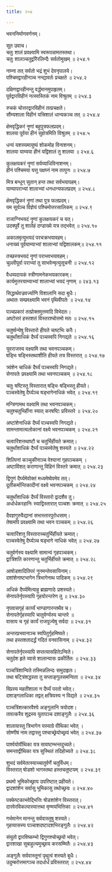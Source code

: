 ```yaml
---
title: २५४

---
```

भवननिर्माणवर्णनम्।  
  
सूत उवाच।  
चतुः शालं प्रवक्ष्यामि स्वरूपन्नामतस्तथा।  
चतुः शालञ्चतुर्द्वारैरलिन्दैः सर्वतोमुखम् ॥ २५४.१  
  
नाम्ना तत् सर्वतो भद्रं शुभं देवनृपालये।  
पश्चिमद्वारहीनञ्च नन्द्यावर्तः प्रचक्षते ॥ २५४.२  
  
दक्षिणद्वारहीनन्तु वर्द्धमानमुपाहृतम्।  
पूर्वद्वारविहीनं नत्स्वस्तिकं नाम विश्रुतम् ॥ २५४.३  
  
रुचकं चोत्तरद्वारविहीनं तत्प्रचक्षते।  
सौम्यशाला विहीनं यत्त्रिशालं धान्यकञ्च तत् ॥ २५४.४  
  
क्षेमवृद्धिकरं नॄणां बहुपुत्रफलप्रदम्।  
शालया पूर्वया हीनं सुक्षेत्रमिति विश्रुतम् ॥ २५४.५  
  
धन्यं यशस्यमायुष्यं शोकमोह विनाशनम्।  
शालया याम्यया हीनं यद्विशालं तु शालया ॥ २५४.६  
  
कुलक्षयकरं नॄणां सर्वव्याधिविनाशनम्।  
हीनं पश्चिमया यत्तु पक्षघ्नं नाम तत्पुनः ॥ २५४.७  
  
मित्र बन्धून् सुतान् हन्त तथा सर्वभयापहम्।  
याम्यापराभ्यां शालाभ्यां धनधान्यफलप्रदम् ॥ २५४.८  
  
क्षेमवृद्धिकरं नॄणां तथा पुत्र फलप्रदम्।  
यम सूर्यञ्च विज्ञेयं पश्चिमोत्तरसालिकम् ॥ २५४.९  
  
राजाग्निभयदं नॄणां कुलक्षयकरं च यत्।  
उदक्पूर्वे तु शालेहं दण्डाख्ये यत्र तद्भवेत् ॥ २५४.१०  
  
अकालमृत्युभयदं परचक्रभयावहम्।  
धनाख्यं पूर्वयाम्याभ्यां शालाभ्यां यद्विशालकम्॥ २५४.११  
  
तच्छस्त्रभयदं नॄणां पराभवभयावहम्।  
चुल्लीपूर्वा पराभ्यां तु साभवेन्मृत्युसूचनी ॥ २५४.१२  
  
वैधव्यदायकं स्त्रीणामनेकभयकारकम्।  
कार्यमुत्तरयाम्याभ्यां शालाभ्यां भयदं नृणाम् ॥ २४३.१३  
  
सिद्धार्थवज्रवर्ज्याणि विशालानि सदा बुधैः।  
अथातः सम्प्रवक्ष्यामि भवनं पृथिवीपतेः ॥ २५४.१४  
  
पञ्चप्रकारं तत्प्रोक्तमुत्तमादि विभेदतः।  
अष्टोत्तरं हस्तशतं विस्तरश्चोत्तमो मतः ॥ २५४.१५  
  
चतुर्ष्वन्येषु विस्तारो हीयते चाष्टभिः करैः।  
चतुर्थांशाधिकं दैर्घ्यं पञ्चस्वपि निगद्यते ॥ २५४.१६  
  
युवराजस्य वक्ष्यामि तथा भवनपञ्चकम्।  
षड्भिः षड्भिस्तथाशीति हीयते तत्र विस्तरात् ॥ २५४.१७  
  
त्र्यंशेन चाधिकं दैर्घ्यं पञ्चस्वपि निगद्यते।  
सेनापतेः प्रवक्ष्यामि तथा भवनपञ्चकम् ॥ २५४.१८  
  
चतुः षष्टिस्तु विस्तारात् षड्भिः षड्भिस्तु हीयते।  
पञ्चस्वेतेषु दैर्घ्यञ्च षड्भागेनाधिकं भवेत् ॥ २५४.१९  
  
मन्त्रिणामथ वक्ष्यामि तथा भवनपञ्चकम्।  
चतुश्चतुभिर्हीना स्यात् करषष्टिः प्रविस्तरे ॥ २५४.२०  
  
अष्टांशेनाधिकं दैर्घ्यं पञ्चस्वपि निगद्यते।  
सामन्तामात्यलोकानां वक्ष्ये भवनपञ्चकम् ॥ २५४.२१  
  
चत्वारिंशत्तथाष्टौ च चतुर्भिर्हीयते क्रमात्।  
चतुर्थांशाधिकं दैर्घ्यं पञ्चस्वेतेषु शस्यते ॥ २५४.२२  
  
शिल्पिनां कञ्चुकीनाञ्च वेश्यानां गृहपञ्चकम् ।  
अष्टाविंशत् कराणान्तु विहिनं विस्तरे क्रमात् ॥ २५४.२३  
  
द्विगुणं दैर्घ्यमेवोक्तं मध्यमेष्वेवमेव तत्।  
दूतीकर्मान्तिकादीनां वक्ष्ये भवनपञ्चकम् ॥ २५४.२४  
  
चतुर्थांशाधिकं दैर्घ्यं विस्तारो द्वादशैव तु।  
अर्धार्धकरहानिः स्याद्विस्तारात् पञ्चशः क्रमात् ॥ २५४.२५  
  
दैवज्ञगुरुवैद्यानां सभास्तारपुरोधसाम्।  
तेषामपि प्रवक्ष्यामि तथा भवन पञ्चकम् ॥ २५४.२६  
  
चत्वारिंशत्तु विस्ताराच्चतुर्भिर्हीयते क्रमात्।  
पञ्चस्वेतेषु दैर्घ्यञ्च षड्भागे नाधिकं भवेत् ॥ २५४.२७  
  
चतुर्वर्णस्य वक्ष्यामि सामान्यं गृहपञ्चकम्।  
द्वात्रिंशति कारणान्तु चतुर्भिर्हीयते क्रमात् ॥ २५४.२८  
  
आषोडशादितिपरं नूनमन्तेवसायिनाम्।  
दशांशेनाष्टभागेन त्रिभागेनाथ पादिकम् ॥ २५४.२९  
  
अधिकं दैर्घ्यमित्याहु ब्राह्मणादेः प्रशस्यते।  
सेनापतेर्नृपस्यापि गृहयोरन्तरेण तु ॥ २५४.३०  
  
नृपवासगृहं कार्य्यं भाण्डागारन्तथैव च।  
सेनापतेर्गृहस्यापि चातुर्वर्ण्यस्य चान्तरे ॥  
वासाय च गृहं कार्यं राजपूज्येषु सर्वदा ॥ २५४.३१  
  
अन्तरप्रभवानाञ्च स्वपितुर्गृहमिष्यते।  
तथा हस्तशतादर्द्धं गदितं वनवासिनाम् ॥ २५४.३२  
  
सेनापतेर्नृपस्यापि सप्तत्यासहितेऽन्विते।  
चतुर्दश हृते व्यासे शालान्यासः प्रकीर्तितः ॥ २५४.३३  
  
पञ्चत्रिंशान्विते तस्मिन्नलिन्दः समुदाहृतः।  
तथा षट्त्रिंशद्धस्ता तु सप्ताङ्गुलसमन्विता ॥ २५४.३४  
  
विप्रस्य महतीशाला न दैर्घ्यं परतो भवेत्।  
दशाङ्गलाधिका तद्वत् क्षत्रियस्य न विद्यते ॥ २५४.३५  
  
पञ्चत्रिंशत्कारवैश्ये अङ्गुलानि त्रयोदश।  
तावत्करैव शूद्रस्य युतापञ्च दशाङ्गुलैः ॥ २५४.३६  
  
शालायास्तु त्रिभागेन यस्याग्रे वीथिका भवेत् ।  
सोष्णीषं नाम तद्वास्तु पश्चाच्छ्रेयोच्छ्रयं भवेत् ॥ २५४.३७  
  
पार्श्वयोर्वीथिका यत्र सावष्टम्भन्तदुच्यते।  
समन्ताद्वीथिका यत्र सुस्थितं तदिहोच्यते ॥ २५४.३८  
  
शुभदं सर्वमेतत्स्याच्चातुर्वर्णे चतुर्विधम्।  
विस्तरात् षोडशो भागस्तथा हस्तचतुष्टयम् ॥ २५४.३९  
  
प्रथमो भूमिकोच्छ्राय उपरिष्टात् प्रहीयते।  
द्वादशांशेन सर्वासु भूमिकासु तथोच्छ्रयः ॥ २५४.४०  
  
पक्केष्टकाभवेद्भित्तिः षोडशांशेन विस्तरात्।  
दारवेरविकल्पास्यात्तथा मृण्मयभित्तिका ॥ २५४.४१  
  
गर्भमानेन मानन्तु सर्ववास्तुषु शस्यते।  
गृहव्यासस्य पञ्चाशदष्टादशभिरङ्गुलैः ॥ २५४.४२  
  
संयुतो द्वारविष्कम्भो द्विगुणश्चोच्छ्रयो भवेत्।  
द्वारशाखा सुबाहुल्यमुच्छ्राय करसम्मितैः ॥ २५४.४३  
  
अङ्गुलैः सर्ववास्तूनां पृथुत्वं शस्यते बुधैः।  
उदुम्बरोत्तमागञ्च तदर्धार्धं प्रविस्तरात् ॥ २५४.४४